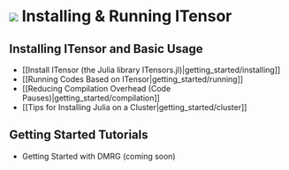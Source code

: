 # <img src="docs/VERSION/getting_started/icon.png" class="largeicon">  Installing & Running ITensor

## Installing ITensor and Basic Usage

* [[Install ITensor (the Julia library ITensors.jl)|getting_started/installing]]
* [[Running Codes Based on ITensor|getting_started/running]]
* [[Reducing Compilation Overhead (Code Pauses)|getting_started/compilation]]
* [[Tips for Installing Julia on a Cluster|getting_started/cluster]]

## Getting Started Tutorials

* Getting Started with DMRG (coming soon)
<!-- * [[Getting Started with DMRG|getting_started/dmrg]] -->

